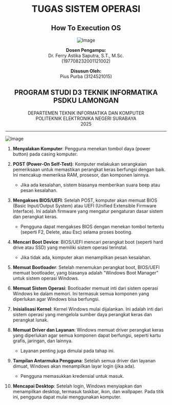<div align="center">

# TUGAS SISTEM OPERASI

## **How To Execution OS**

![Image](https://github.com/user-attachments/assets/3ad88b6e-7159-44a2-a004-c909b974a88c)

**Dosen Pengampu:**  
Dr. Ferry Astika Saputra, S.T., M.Sc.  
(197708232001121002)

**Disusun Oleh:**  
Pius Purba (3124521015)

## **PROGRAM STUDI D3 TEKNIK INFORMATIKA PSDKU LAMONGAN**  
DEPARTEMEN TEKNIK INFORMATIKA DAN KOMPUTER  
POLITEKNIK ELEKTRONIKA NEGERI SURABAYA  
2025

</div>

---

![Image](https://github.com/user-attachments/assets/433627fe-edeb-4203-bbe7-f152e72d895a)


1. **Menyalakan Komputer**:
   Pengguna menekan tombol daya (power button) pada casing komputer.

2. **POST (Power-On Self-Test)**:
   Komputer melakukan serangkaian pemeriksaan untuk memastikan perangkat keras berfungsi dengan baik. Ini mencakup memeriksa RAM, prosesor, dan komponen lainnya.
   - Jika ada kesalahan, sistem biasanya memberikan suara beep atau pesan kesalahan.

3. **Mengakses BIOS/UEFI**:
   Setelah POST, komputer akan memuat BIOS (Basic Input/Output System) atau UEFI (Unified Extensible Firmware Interface). Ini adalah firmware yang mengatur pengaturan dasar sistem dan perangkat keras.
   - Pengguna dapat mengakses BIOS dengan menekan tombol tertentu (seperti F2, Delete, atau Esc) selama proses booting.

4. **Mencari Boot Device**:
   BIOS/UEFI mencari perangkat boot (seperti hard drive atau SSD) yang memiliki sistem operasi terinstal.
   - Jika tidak ada, komputer akan menampilkan pesan kesalahan.

5. **Memuat Bootloader**:
   Setelah menemukan perangkat boot, BIOS/UEFI memuat bootloader, yang biasanya adalah "Windows Boot Manager" untuk sistem operasi Windows.

6. **Memuat Sistem Operasi**:
   Bootloader memuat inti dari sistem operasi Windows ke dalam memori. Ini termasuk semua komponen yang diperlukan agar Windows bisa berfungsi.

7. **Inisialisasi Kernel**:
   Kernel Windows mulai dijalankan. Ini adalah inti dari sistem operasi yang mengelola sumber daya perangkat keras dan perangkat lunak.

8. **Memuat Driver dan Layanan**:
   Windows memuat driver perangkat keras yang diperlukan agar semua komponen dapat berfungsi, seperti kartu grafis, jaringan, dan lainnya.
   - Layanan penting juga dimulai pada tahap ini.

9. **Tampilan Antarmuka Pengguna**:
   Setelah semua driver dan layanan dimuat, Windows akan menampilkan layar login (jika ada).
   - Pengguna memasukkan kredensial untuk masuk.

10. **Mencapai Desktop**:
    Setelah login, Windows menyiapkan dan menampilkan desktop, termasuk taskbar, ikon, dan wallpaper. Pada titik ini, pengguna dapat mulai menggunakan komputer.
